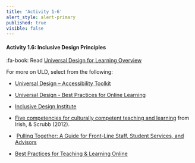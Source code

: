 ```yaml
---
title: 'Activity 1-6'
alert_style: alert-primary
published: true
visible: false
---
```


#### Activity 1.6: Inclusive Design Principles

:fa-book: Read [Universal Design for Learning Overview](https://www.celt.iastate.edu/teaching/effective-teaching-practices/universal-design-for-learning-overview/)

For more on ULD, select from the following:

-   [Universal Design – Accessibility Toolkit](https://opentextbc.ca/accessibilitytoolkit/chapter/universal-design/)

-   [Universal Design - Best Practices for Online Learning](https://opened.uoguelph.ca/instructor-resources/UD---Best-Practices-for-Online-Learning)

-   [Inclusive Design Institute](https://inclusivedesign.ca/)

-   [Five competencies for culturally competent teaching and learning](https://www.facultyfocus.com/articles/teaching-and-learning/five-competencies-for-culturally-competent-teaching-and-learning/) from Irish, & Scrubb (2012). 

-    [Pulling Together: A Guide for Front-Line Staff, Student Services, and    Advisors](https://opentextbc.ca/indigenizationfrontlineworkers/)

-   [Best Practices for Teaching & Learning Online](https://teachonline.asu.edu/wp-content/uploads/2018/09/Best-Practices-for-Teaching-Online_083118.pdf)
